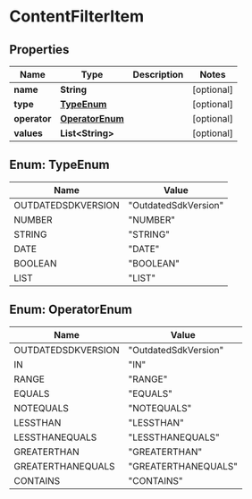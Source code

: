 
# ContentFilterItem

## Properties
Name | Type | Description | Notes
------------ | ------------- | ------------- | -------------
**name** | **String** |  |  [optional]
**type** | [**TypeEnum**](#TypeEnum) |  |  [optional]
**operator** | [**OperatorEnum**](#OperatorEnum) |  |  [optional]
**values** | **List&lt;String&gt;** |  |  [optional]


<a name="TypeEnum"></a>
## Enum: TypeEnum
Name | Value
---- | -----
OUTDATEDSDKVERSION | &quot;OutdatedSdkVersion&quot;
NUMBER | &quot;NUMBER&quot;
STRING | &quot;STRING&quot;
DATE | &quot;DATE&quot;
BOOLEAN | &quot;BOOLEAN&quot;
LIST | &quot;LIST&quot;


<a name="OperatorEnum"></a>
## Enum: OperatorEnum
Name | Value
---- | -----
OUTDATEDSDKVERSION | &quot;OutdatedSdkVersion&quot;
IN | &quot;IN&quot;
RANGE | &quot;RANGE&quot;
EQUALS | &quot;EQUALS&quot;
NOTEQUALS | &quot;NOTEQUALS&quot;
LESSTHAN | &quot;LESSTHAN&quot;
LESSTHANEQUALS | &quot;LESSTHANEQUALS&quot;
GREATERTHAN | &quot;GREATERTHAN&quot;
GREATERTHANEQUALS | &quot;GREATERTHANEQUALS&quot;
CONTAINS | &quot;CONTAINS&quot;



